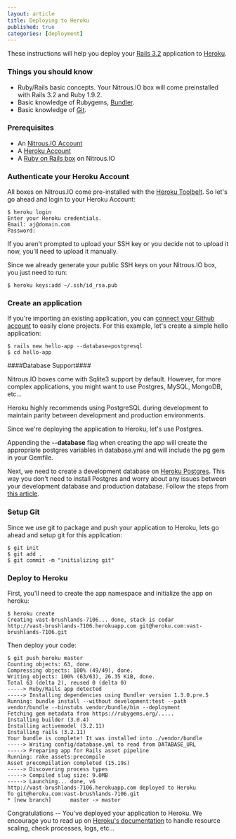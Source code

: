 ```yaml
---
layout: article
title: Deploying to Heroku
published: true
categories: [deployment]
---
```


These instructions will help you deploy your [Rails 3.2](http://guides.rubyonrails.org/3_2_release_notes.html) application to [Heroku](https://heroku.com).

### Things you should know

* Ruby/Rails basic concepts. Your Nitrous.IO box will come preinstalled with Rails 3.2 and Ruby 1.9.2.
* Basic knowledge of Rubygems, [Bundler](http://gembundler.com/).
* Basic knowledge of [Git](http://git-scm.com/).

### Prerequisites

* An [Nitrous.IO Account](https://www.nitrous.io)
* A [Heroku Account](https://www.heroku.com)
* A [Ruby on Rails box](/box-new) on Nitrous.IO

### Authenticate your Heroku Account

All boxes on Nitrous.IO come pre-installed with the [Heroku Toolbelt](https://toolbelt.heroku.com/). So let's go ahead and login to your Heroku Account:

    $ heroku login
    Enter your Heroku credentials.
    Email: aj@domain.com
    Password:

<p class="alert">If you aren't prompted to upload your SSH key or you decide not to upload it now, you'll need to upload it manually.</p>

Since we already generate your public SSH keys on your Nitrous.IO box, you just need to run:

    $ heroku keys:add ~/.ssh/id_rsa.pub

### Create an application

If you're importing an existing application, you can [connect your Github account](/github-add-key) to easily clone projects. For this example, let's create a simple hello application:

    $ rails new hello-app --database=postgresql
    $ cd hello-app

####Database Support####

Nitrous.IO boxes come with Sqlite3 support by default. However, for more complex applications, you might want to use Postgres, MySQL, MongoDB, etc…

<p class="note">Heroku highly recommends using PostgreSQL during development to maintain parity between development and production environments.</p>

Since we're deploying the application to Heroku, let's use Postgres.

Appending the **--database** flag when creating the app will create the appropriate postgres variables in database.yml and will include the pg gem in your Gemfile.

Next, we need to create a development database on [Heroku Postgres](https://postgres.heroku.com). This way you don't need to install Postgres and worry about any issues between your development database and production database. Follow the steps from [this article](/postgres).

### Setup Git

Since we use git to package and push your application to Heroku, lets go ahead and setup git for this application:

    $ git init
    $ git add .
    $ git commit -m "initializing git"

### Deploy to Heroku

First, you'll need to create the app namespace and initialize the app on heroku:

    $ heroku create
    Creating vast-brushlands-7106... done, stack is cedar
    http://vast-brushlands-7106.herokuapp.com git@heroku.com:vast-brushlands-7106.git

Then deploy your code:

    $ git push heroku master
    Counting objects: 63, done.
    Compressing objects: 100% (49/49), done.
    Writing objects: 100% (63/63), 26.35 KiB, done.
    Total 63 (delta 2), reused 0 (delta 0)
    -----> Ruby/Rails app detected
    -----> Installing dependencies using Bundler version 1.3.0.pre.5
    Running: bundle install --without development:test --path vendor/bundle --binstubs vendor/bundle/bin --deployment
    Fetching gem metadata from https://rubygems.org/.....
    Installing builder (3.0.4)
    Installing activemodel (3.2.11)
    Installing rails (3.2.11)
    Your bundle is complete! It was installed into ./vendor/bundle
    -----> Writing config/database.yml to read from DATABASE_URL
    -----> Preparing app for Rails asset pipeline
    Running: rake assets:precompile
    Asset precompilation completed (15.19s)
    -----> Discovering process types
    -----> Compiled slug size: 9.0MB
    -----> Launching... done, v6
    http://vast-brushlands-7106.herokuapp.com deployed to Heroku
    To git@heroku.com:vast-brushlands-7106.git
    * [new branch]      master -> master

Congratulations -- You've deployed your application to Heroku. We encourage you to read up on [Heroku's documentation](https://devcenter.heroku.com/) to handle resource scaling, check processes, logs, etc…